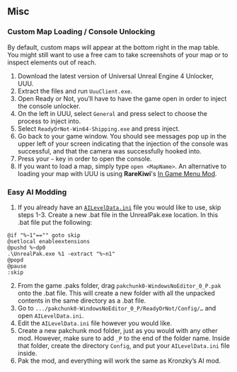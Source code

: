 ## Misc

### Custom Map Loading / Console Unlocking

By default, custom maps will appear at the bottom right in the map table.  
You might still want to use a free cam to take screenshots of your map or to inspect elements out of reach.

1. Download the latest version of Universal Unreal Engine 4 Unlocker, UUU.
2. Extract the files and run `UuuClient.exe`.
3. Open Ready or Not, you’ll have to have the game open in order to inject the console unlocker. 
4. On the left in UUU, select `General` and press select to choose the process to inject into. 
5. Select `ReadyOrNot-Win64-Shipping.exe` and press inject. 
6. Go back to your game window. You should see messages pop up in the upper left of your screen indicating that the injection of the console was successful, and that the camera was successfully hooked into.
7. Press your `~` key in order to open the console. 
8. If you want to load a map, simply type `open <MapName>`.
An alternative to loading your map with UUU is using **RareKiwi**'s [In Game Menu Mod](https://www.nexusmods.com/readyornot/mods/476).

### Easy AI Modding  
1. If you already have an <a href="downloads/AILevelData.ini" download>`AILevelData.ini`</a> file you would like to use, skip steps 1-3. Create a new .bat file in the UnrealPak.exe location. In this .bat file put the following:
```batch
@if "%~1"=="" goto skip
@setlocal enableextensions
@pushd %~dp0
.\UnrealPak.exe %1 -extract "%~n1"
@popd
@pause
:skip
```
2. From the game .paks folder, drag `pakchunk0-WindowsNoEditor_0_P.pak` onto the .bat file. This will create a new folder with all the unpacked contents in the same directory as a .bat file.
3. Go to `.../pakchunk0-WindowsNoEditor_0_P/ReadyOrNot/Config/…` and open `AILevelData.ini`.
4. Edit the `AILevelData.ini` file however you would like.
5. Create a new pakchunk mod folder, just as you would with any other mod. However, make sure to add `_P` to the end of the folder name. Inside that folder, create the directory `Config`, and put your `AILevelData.ini` file inside. 
6. Pak the mod, and everything will work the same as Kronzky’s AI mod.
